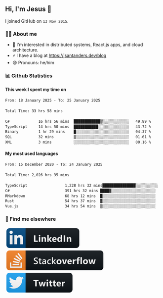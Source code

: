 ## Hi, I'm Jesus 👋

I joined GitHub on `13 Nov 2015`.

<!-- Talking about you -->

### 👨‍💻 About me

- 👦 I'm interested in distributed systems, React.js apps, and cloud architecture.
- ⚡️ I have a blog at <https://jsantanders.dev/blog>
- 😄 Pronouns: he/him

### 📊 Github Statistics

#### This week I spent my time on

<!--START_SECTION:weekly-->

```txt
From: 18 January 2025 - To: 25 January 2025

Total Time: 33 hrs 58 mins

C#             16 hrs 56 mins  ████████████▒░░░░░░░░░░░░   49.89 %
TypeScript     14 hrs 50 mins  ███████████░░░░░░░░░░░░░░   43.72 %
Binary         1 hr 29 mins    █░░░░░░░░░░░░░░░░░░░░░░░░   04.37 %
SQL            32 mins         ▒░░░░░░░░░░░░░░░░░░░░░░░░   01.61 %
XML            3 mins          ░░░░░░░░░░░░░░░░░░░░░░░░░   00.16 %
```

<!--END_SECTION:weekly-->

#### My most used languages

<!--START_SECTION:alltime-->

```txt
From: 15 December 2020 - To: 24 January 2025

Total Time: 2,026 hrs 35 mins

TypeScript                 1,228 hrs 32 mins███████████████░░░░░░░░░░   60.62 %
C#                         391 hrs 32 mins ████▓░░░░░░░░░░░░░░░░░░░░   19.32 %
RMarkdown                  68 hrs 12 mins  █░░░░░░░░░░░░░░░░░░░░░░░░   03.37 %
Rust                       54 hrs 37 mins  ▓░░░░░░░░░░░░░░░░░░░░░░░░   02.70 %
Vue.js                     34 hrs 54 mins  ▒░░░░░░░░░░░░░░░░░░░░░░░░   01.72 %
```

<!--END_SECTION:alltime-->

### 📢 Find me elsewhere

<p>
  <a target="_blank" href="https://linkedin.com/in/jsantanders">
    <img src="https://github.com/jsantanders/jsantanders/blob/master/img/linkedin.svg" alt="LinkedIn" style="vertical-align:top; margin:4px">
  </a>
  
  <a target="_blank" href="https://stackoverflow.com/users/7318331/jesus-santander">
    <img src="https://github.com/jsantanders/jsantanders/blob/master/img/stackoverflow.svg" alt="StackOverflow" style="vertical-align:top; margin:4px">
  </a>
  
  <a target="_blank" href="http://twitter.com/jsantanders">
    <img src="https://github.com/jsantanders/jsantanders/blob/master/img/twitter.svg" alt="Twitter" style="vertical-align:top; margin:4px">
  </a>
</p>
